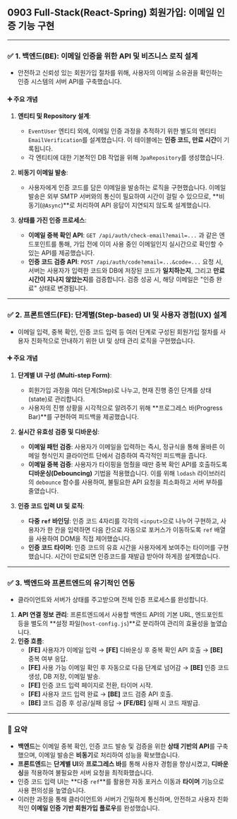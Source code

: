 ## 0903 Full-Stack(React-Spring) 회원가입: 이메일 인증 기능 구현

---

### ✅ 1. 백엔드(BE): 이메일 인증을 위한 API 및 비즈니스 로직 설계

*   안전하고 신뢰성 있는 회원가입 절차를 위해, 사용자의 이메일 소유권을 확인하는 인증 시스템의 서버 API를 구축했습니다.

#### ➕ 주요 개념

1.  **엔티티 및 Repository 설계**:
    *   `EventUser` 엔티티 외에, 이메일 인증 과정을 추적하기 위한 별도의 엔티티`EmailVerification`를 설계했습니다. 이 테이블에는 **인증 코드, 만료 시간**이 기록됩니다.
    *   각 엔티티에 대한 기본적인 DB 작업을 위해 `JpaRepository`를 생성했습니다.

2.  **비동기 이메일 발송**:
    *   사용자에게 인증 코드를 담은 이메일을 발송하는 로직을 구현했습니다. 이메일 발송은 외부 SMTP 서버와의 통신이 필요하여 시간이 걸릴 수 있으므로, **비동기(`@Async`)**로 처리하여 API 응답이 지연되지 않도록 설계했습니다.

3.  **상태를 가진 인증 프로세스**:
    *   **이메일 중복 확인 API**: `GET /api/auth/check-email?email=...` 과 같은 엔드포인트를 통해, 가입 전에 이미 사용 중인 이메일인지 실시간으로 확인할 수 있는 API를 제공했습니다.
    *   **인증 코드 검증 API**: `POST /api/auth/code?email=...&code=...` 요청 시, 서버는 사용자가 입력한 코드와 DB에 저장된 코드가 **일치하는지**, 그리고 **만료 시간이 지나지 않았는지**를 검증합니다. 검증 성공 시, 해당 이메일은 "인증 완료" 상태로 변경됩니다.

---

### ✅ 2. 프론트엔드(FE): 단계별(Step-based) UI 및 사용자 경험(UX) 설계

*   이메일 입력, 중복 확인, 인증 코드 입력 등 여러 단계로 구성된 회원가입 절차를 사용자 친화적으로 안내하기 위한 UI 및 상태 관리 로직을 구현했습니다.

#### ➕ 주요 개념

1.  **단계별 UI 구성 (Multi-step Form)**:
    *   회원가입 과정을 여러 단계(Step)로 나누고, 현재 진행 중인 단계를 상태(state)로 관리합니다.
    *   사용자의 진행 상황을 시각적으로 알려주기 위해 **프로그레스 바(Progress Bar)**를 구현하여 피드백을 제공했습니다.

2.  **실시간 유효성 검증 및 디바운싱**:
    *   **이메일 패턴 검증**: 사용자가 이메일을 입력하는 즉시, 정규식을 통해 올바른 이메일 형식인지 클라이언트 단에서 검증하여 즉각적인 피드백을 줍니다.
    *   **이메일 중복 검증**: 사용자가 타이핑을 멈췄을 때만 중복 확인 API를 호출하도록 **디바운싱(Debouncing)** 기법을 적용했습니다. 이를 위해 `lodash` 라이브러리의 `debounce` 함수를 사용하여, 불필요한 API 요청을 최소화하고 서버 부하를 줄였습니다.

3.  **인증 코드 입력 UI 및 로직**:
    *   **다중 `ref` 바인딩**: 인증 코드 4자리를 각각의 `<input>`으로 나누어 구현하고, 사용자가 한 칸을 입력하면 다음 칸으로 자동으로 포커스가 이동하도록 `ref` 배열을 사용하여 DOM을 직접 제어했습니다.
    *   **인증 코드 타이머**: 인증 코드의 유효 시간을 사용자에게 보여주는 타이머를 구현했습니다. 시간이 만료되면 인증코드를 재발급 받아야 하게끔 설계했습니다.

---

### ✅ 3. 백엔드와 프론트엔드의 유기적인 연동

*   클라이언트와 서버가 상태를 주고받으며 전체 인증 프로세스를 완성합니다.

1.  **API 연결 정보 관리**: 프론트엔드에서 사용할 백엔드 API의 기본 URL, 엔드포인트 등을 별도의 **설정 파일(`host-config.js`)**로 분리하여 관리의 효율성을 높였습니다.
2.  **인증 흐름**:
    *   **[FE]** 사용자가 이메일 입력 → **[FE]** 디바운싱 후 중복 확인 API 호출 → **[BE]** 중복 여부 응답.
    *   **[FE]** 사용 가능 이메일 확인 후 자동으로 다음 단계로 넘어감 → **[BE]** 인증 코드 생성, DB 저장, 이메일 발송.
    *   **[FE]** 인증 코드 입력 페이지로 전환, 타이머 시작.
    *   **[FE]** 사용자 코드 입력 완료 → **[BE]** 코드 검증 API 호출.
    *   **[BE]** 코드 검증 후 성공/실패 응답 → **[FE/BE]** 실패 시 코드 재발급.

---

### 📌 요약

*   **백엔드**는 이메일 중복 확인, 인증 코드 발송 및 검증을 위한 **상태 기반의 API**를 구축했으며, 이메일 발송은 **비동기**로 처리하여 성능을 확보했습니다.
*   **프론트엔드**는 **단계별 UI**와 **프로그레스 바**를 통해 사용자 경험을 향상시켰고, **디바운싱**을 적용하여 불필요한 서버 요청을 최적화했습니다.
*   인증 코드 입력 UI는 **다중 `ref`**를 활용한 자동 포커스 이동과 **타이머** 기능으로 사용 편의성을 높였습니다.
*   이러한 과정을 통해 클라이언트와 서버가 긴밀하게 통신하며, 안전하고 사용자 친화적인 **이메일 인증 기반 회원가입 플로우**를 완성했습니다.